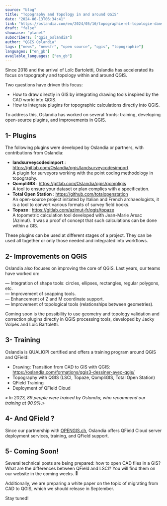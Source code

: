 ```yaml
---
source: "blog"
title: "Topography and Topology in and around QGIS"
date: "2024-06-13T06:34:41"
link: "https://oslandia.com/en/2024/05/16/topographie-et-topologie-dans-et-autour-de-qgis/"
draft: "false"
showcase: "planet"
subscribers: ["qgis_oslandia"]
author: "QGIS Oslandia"
tags: ["news", "newsfr", "open source", "qgis", "topographie"]
languages: ["en_gb"]
available_languages: ["en_gb"]
---
```


<p>Since 2018 and the arrival of Loïc Bartoletti, Oslandia has accelerated its focus on topography and topology within and around QGIS.</p>
<p>Two questions have driven this focus:</p>
<ul class="part">
<li class="">How to draw directly in GIS by integrating drawing tools inspired by the CAD world into QGIS.</li>
<li class="">How to integrate plugins for topographic calculations directly into QGIS.</li>
</ul>
<p class="part">To address this, Oslandia has worked on several fronts: training, developing open-source plugins, and improvements in QGIS.</p>
<h2 class="part">1- Plugins</h2>
<p>The following plugins were developed by Oslandia or partners, with contributions from Oslandia:</p>
<ul>
<li class="part"><strong>landsurveycodesimport</strong> : <a href="https://gitlab.com/Oslandia/qgis/landsurveycodesimport" rel="noopener" target="_blank">https://gitlab.com/Oslandia/qgis/landsurveycodesimport</a><br />
A plugin for surveyors working with the point coding methodology in topography.</li>
<li class="part"><strong>QompliGIS</strong> : <a href="https://gitlab.com/Oslandia/qgis/qompligis" rel="noopener" target="_blank">https://gitlab.com/Oslandia/qgis/qompligis</a><br />
A tool to ensure your dataset or plan complies with a specification.</li>
<li class="part"><strong>Total Open Station</strong> : <a href="https://github.com/totalopenstation" rel="noopener" target="_blank">https://github.com/totalopenstation</a><br />
An open-source project initiated by Italian and French archaeologists, it is a tool to convert various formats of survey field books.</li>
<li class="part"><strong>Topaze</strong> : <a href="https://gitlab.com/azimut-fr/qgis/topaze" rel="noopener" target="_blank">https://gitlab.com/azimut-fr/qgis/topaze</a><br />
A topometric calculation tool developed with Jean-Marie Arsac (Azimut). It was a proof of concept that such calculations can be done within a GIS.</li>
</ul>
<p class="part">These plugins can be used at different stages of a project. They can be used all together or only those needed and integrated into workflows.</p>
<h2 class="part">2- Improvements on QGIS</h2>
<p>Oslandia also focuses on improving the core of QGIS. Last years, our teams have worked on:</p>
<p class="part">— Integration of shape tools: circles, ellipses, rectangles, regular polygons, etc.<br />
— Improvement of snapping tools.<br />
— Enhancement of Z and M coordinate support.<br />
— Improvement of topological tools (relationships between geometries).</p>
<p>Coming soon is the possibility to use geometry and topology validation and correction plugins directly in QGIS processing tools, developed by Jacky Volpès and Loïc Bartoletti.</p>
<h2 class="part">3- Training</h2>
<p>Oslandia is QUALIOPI certified and offers a training program around QGIS and QField:</p>
<ul class="part">
<li class="">Drawing: Transition from CAD to GIS with QGIS: <a href="https://oslandia.com/en/formations/qgis3-dessiner-avec-qgis/" rel="noopener" target="_blank">https://oslandia.com/formations/qgis3-dessiner-avec-qgis/</a></li>
<li class="">Topography with QGIS (LSCI, Topaze, QompliGIS, Total Open Station)</li>
<li class="">QField Training</li>
<li class="">Deployment of QField Cloud</li>
</ul>
<p class="part"><em>« In 2023, 89 people were trained by Oslandia, who recommend our training at 90.9%.»</em></p>
<h2 class="part">4- And QField ?</h2>
<p class="part">Since our partnership with <a href="http://OPENGIS.ch" rel="noopener" target="_blank">OPENGIS.ch</a>, Oslandia offers QField Cloud server deployment services, training, and QField support.</p>
<h2 class="part">5- Coming Soon!</h2>
<p>Several technical posts are being prepared: how to open CAD files in a GIS? What are the differences between QField and LSCI? You will find them on our website in the coming weeks. <img alt="🙂" class="wp-smiley" src="https://s.w.org/images/core/emoji/11/72x72/1f642.png" style="height: 1em;" /></p>
<p>Additionally, we are preparing a white paper on the topic of migrating from CAD to QGIS, which we should release in September.</p>
<p>Stay tuned!</p>
<p>&nbsp;</p>

